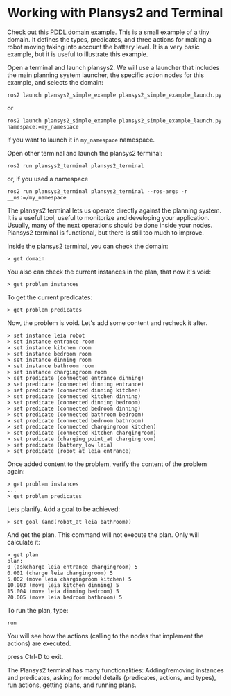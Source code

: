 # Working with Plansys2 and Terminal

Check out this [PDDL domain example](https://github.com/IntelligentRoboticsLabs/ros2_planning_system_examples/plansys2_simple_example/pddl/simple_example.pddl). This is a small example of a tiny domain. It defines the types, predicates, and three actions for making a robot moving taking into account the battery level. It is a very basic example, but it is useful to illustrate this example.

Open a terminal and launch plansys2. We will use a launcher that includes the main planning system launcher, the specific action nodes for this example, and selects the domain:

```
ros2 launch plansys2_simple_example plansys2_simple_example_launch.py
```

or 

```
ros2 launch plansys2_simple_example plansys2_simple_example_launch.py namespace:=my_namespace
```

if you want to launch it in `my_namespace` namespace.


Open other terminal and launch the plansys2 terminal:

```
ros2 run plansys2_terminal plansys2_terminal
```

or, if you used a namespace

```
ros2 run plansys2_terminal plansys2_terminal --ros-args -r __ns:=/my_namespace
```


The plansys2 terminal lets us operate directly against the planning system. It is a useful tool, useful to monitorize and developing your application. Usually, many of the next operations should be done inside your nodes. Plansys2 terminal is functional, but there is still too much to improve.

Inside the plansys2 terminal, you can check the domain:

```
> get domain
```

You also can check the current instances in the plan, that now it's void:

```
> get problem instances
```

To get the current predicates:

```
> get problem predicates
```

Now, the problem is void. Let's add some content and recheck it after.

```
> set instance leia robot
> set instance entrance room
> set instance kitchen room
> set instance bedroom room
> set instance dinning room
> set instance bathroom room
> set instance chargingroom room
> set predicate (connected entrance dinning)
> set predicate (connected dinning entrance)
> set predicate (connected dinning kitchen)
> set predicate (connected kitchen dinning)
> set predicate (connected dinning bedroom)
> set predicate (connected bedroom dinning)
> set predicate (connected bathroom bedroom)
> set predicate (connected bedroom bathroom)
> set predicate (connected chargingroom kitchen)
> set predicate (connected kitchen chargingroom)
> set predicate (charging_point_at chargingroom)
> set predicate (battery_low leia)
> set predicate (robot_at leia entrance)
```

Once added content to the problem, verify the content of the problem again:

```
> get problem instances
...
> get problem predicates
```

Lets planify. Add a goal to be achieved:
```
> set goal (and(robot_at leia bathroom))
```

And get the plan. This command will not execute the plan. Only will calculate it:


```
> get plan
plan: 
0 (askcharge leia entrance chargingroom) 5
0.001 (charge leia chargingroom) 5
5.002 (move leia chargingroom kitchen) 5
10.003 (move leia kitchen dinning) 5
15.004 (move leia dinning bedroom) 5
20.005 (move leia bedroom bathroom) 5
```

To run the plan, type:

```
run
```

You will see how the actions (calling to the nodes that implement the actions) are executed.

press Ctrl-D to exit. 


The Plansys2 terminal has many functionalities: Adding/removing instances and predicates, asking for model details (predicates, actions, and types), run actions, getting plans, and running plans.